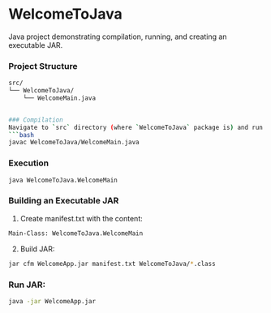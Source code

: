 # WelcomeToJava

Java project demonstrating compilation, running, and creating an executable JAR.

### Project Structure
```bash 
src/
└── WelcomeToJava/
    └── WelcomeMain.java


### Compilation
Navigate to `src` directory (where `WelcomeToJava` package is) and run:
```bash
javac WelcomeToJava/WelcomeMain.java
```

### Execution
```bash 
java WelcomeToJava.WelcomeMain
```

### Building an Executable JAR
1. Create manifest.txt with the content:
```bash
Main-Class: WelcomeToJava.WelcomeMain
```
2. Build JAR:
```bash
jar cfm WelcomeApp.jar manifest.txt WelcomeToJava/*.class
```

### Run JAR:
```bash
java -jar WelcomeApp.jar
```